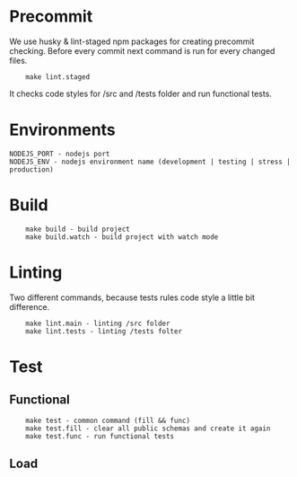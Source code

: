 # Precommit
We use husky & lint-staged npm packages for creating precommit checking.
Before every commit next command is run for every changed files.
```
    make lint.staged
```
It checks code styles for /src and /tests folder and run functional tests.

# Environments
```
NODEJS_PORT - nodejs port
NODEJS_ENV - nodejs environment name (development | testing | stress | production)
```

# Build
```
    make build - build project
    make build.watch - build project with watch mode
```

# Linting
Two different commands, because tests rules code style a little bit difference.
```
    make lint.main - linting /src folder
    make lint.tests - linting /tests folter
```

# Test
## Functional
```
    make test - common command (fill && func)
    make test.fill - clear all public schemas and create it again
    make test.func - run functional tests
```

## Load
